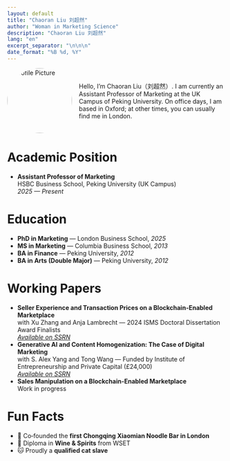 ```yaml
---
layout: default
title: "Chaoran Liu 刘超然"
author: "Woman in Marketing Science"
description: "Chaoran Liu 刘超然"
lang: "en"
excerpt_separator: "\n\n\n"
date_format: "%B %d, %Y"
---
```




<div style="display:flex; align-items:center; gap:1rem; margin-bottom:0.5rem;">
  <img src="{{ '/assets/LIUXiaomian2024_Gili_7526.jpg' | relative_url }}" alt="Profile Picture" style="width:150px; border-radius:50%;" />
  <p style="margin:0;">Hello, I’m Chaoran Liu（刘超然）. I am currently an Assistant Professor of Marketing at the UK Campus of Peking University. On office days, I am based in Oxford; at other times, you can usually find me in London.</p>
</div>

# Academic Position
- **Assistant Professor of Marketing**  
  HSBC Business School, Peking University (UK Campus)  
  *2025 — Present*

# Education
- **PhD in Marketing** — London Business School, *2025*  
- **MS in Marketing** — Columbia Business School, *2013*  
- **BA in Finance** — Peking University, *2012*  
- **BA in Arts (Double Major)** — Peking University, *2012*

# Working Papers
- **Seller Experience and Transaction Prices on a Blockchain-Enabled Marketplace**  
  with Xu Zhang and Anja Lambrecht — 2024 ISMS Doctoral Dissertation Award Finalists  
  *[Available on SSRN](https://papers.ssrn.com/sol3/papers.cfm?abstract_id=XXXXXXX)*
- **Generative AI and Content Homogenization: The Case of Digital Marketing**  
  with S. Alex Yang and Tong Wang — Funded by Institute of Entrepreneurship and Private Capital (£24,000)  
  *[Available on SSRN](https://papers.ssrn.com/sol3/papers.cfm?abstract_id=YYYYYYY)*
- **Sales Manipulation on a Blockchain-Enabled Marketplace**  
  Work in progress

# Fun Facts
- 🎉 Co‑founded the **first Chongqing Xiaomian Noodle Bar in London**
- 🍷 Diploma in **Wine & Spirits** from WSET
- 🐱 Proudly a **qualified cat slave**

